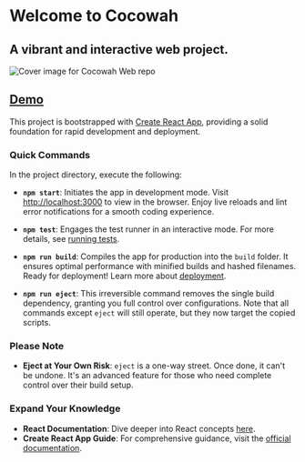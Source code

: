 
# Welcome to **Cocowah**
## A vibrant and interactive web project.
![Cover image for Cocowah Web repo](https://onedrive.live.com/embed?resid=1656BB0C87C6BA8!254017&authkey=!AG2ulSzeo1iuB1w&width=1993&height=1161)
## [Demo](https://www.cocowah.com)

This project is bootstrapped with [Create React App](https://github.com/facebook/create-react-app), providing a solid foundation for rapid development and deployment.

### Quick Commands

In the project directory, execute the following:

-   **`npm start`**: Initiates the app in development mode. Visit [http://localhost:3000](http://localhost:3000/) to view in the browser. Enjoy live reloads and lint error notifications for a smooth coding experience.
    
-   **`npm test`**: Engages the test runner in an interactive mode. For more details, see [running tests](https://facebook.github.io/create-react-app/docs/running-tests).
    
-   **`npm run build`**: Compiles the app for production into the `build` folder. It ensures optimal performance with minified builds and hashed filenames. Ready for deployment! Learn more about [deployment](https://facebook.github.io/create-react-app/docs/deployment).
    
-   **`npm run eject`**: This irreversible command removes the single build dependency, granting you full control over configurations. Note that all commands except `eject` will still operate, but they now target the copied scripts.
    

### Please Note

-   **Eject at Your Own Risk**: `eject` is a one-way street. Once done, it can't be undone. It's an advanced feature for those who need complete control over their build setup.

### Expand Your Knowledge

-   **React Documentation**: Dive deeper into React concepts [here](https://reactjs.org/).
-   **Create React App Guide**: For comprehensive guidance, visit the [official documentation](https://facebook.github.io/create-react-app/docs/getting-started).
